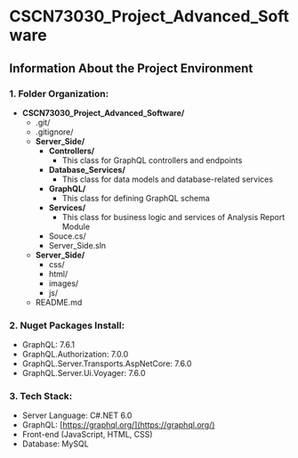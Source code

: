# CSCN73030_Project_Advanced_Software

## Information About the Project Environment
### 1. Folder Organization:

- **CSCN73030_Project_Advanced_Software/**
  - .git/
  - .gitignore/
  - **Server_Side/**
    - **Controllers/**
      - This class for GraphQL controllers and endpoints
    - **Database_Services/**
      - This class for data models and database-related services
    - **GraphQL/**
      - This class for defining GraphQL schema
    - **Services/**
      - This class for business logic and services of Analysis Report Module
    - Souce.cs/
    - Server_Side.sln
  - **Server_Side/**
    - css/
    - html/
    - images/
    - js/
  - README.md

### 2. Nuget Packages Install:

- GraphQL: 7.6.1
- GraphQL.Authorization: 7.0.0
- GraphQL.Server.Transports.AspNetCore: 7.6.0
- GraphQL.Server.Ui.Voyager: 7.6.0

### 3. Tech Stack:

- Server Language: C#.NET 6.0
- GraphQL: [https://graphql.org/](https://graphql.org/)
- Front-end (JavaScript, HTML, CSS)
- Database: MySQL

